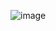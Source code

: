 ![image](https://github.com/kris96tian/MULTI_OMICS/assets/92834350/e5ff0623-a9ff-412e-9737-fdedf35c572a)
